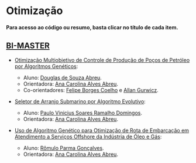 # Otimização

#### Para acesso ao código ou resumo, basta clicar no título de cada item.

## [BI-MASTER](https://ica.puc-rio.ai/bi-master)

- [Otimização Multiobjetivo de Controle de Produção de Poços de Petróleo por Algoritmos Genéticos](https://github.com/secretaria-ICA/Otimizacao_Multiobjetivo_de_Controle_de_Producao_de_Pocos_de_Petroleo_por_Algoritmos_Geneticos):
  - Aluno: [Douglas de Souza Abreu](https://github.com/dougabreu).
  - Orientadora: [Ana Carolina Alves Abreu](https://github.com/acarolina1612).
  - Co-orientadores: [Felipe Borges Coelho](https://github.com/FelipeBorgesC) e [Allan Gurwicz](https://github.com/agurwicz).

- [Seletor de Arranjo Submarino por Algoritmo Evolutivo](https://github.com/secretaria-ICA/Seletor_de_Arranjo_Submarino_por_Algoritmo_Evolutivo):
  - Aluno: [Paulo Vinicius Soares Ramalho Domingos](https://github.com/paulovsrd).
  - Orientadora: [Ana Carolina Alves Abreu](https://github.com/acarolina1612).
  
- [Uso de Algoritmo Genético para Otimização de Rota de Embarcação em Atendimento a Serviços Offshore da Indústria de Óleo e Gás](https://github.com/secretaria-ICA/Uso_de_Algoritmo_Genetico_para_Otimizacao_de_Rota_de_Embarcacao_em_Atendimento_a_Servicos_Offshore):
  - Aluno: [Rômulo Parma Gonçalves](https://github.com/romuloparma).
  - Orientadora: [Ana Carolina Alves Abreu](https://github.com/acarolina1612).
  
